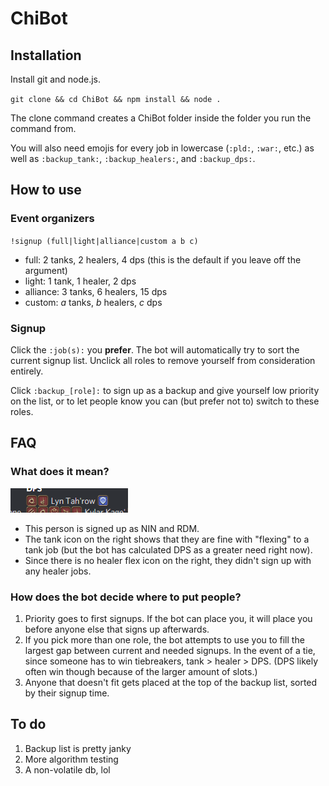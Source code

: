 # ChiBot

## Installation

Install git and node.js.

`git clone && cd ChiBot && npm install && node .`

The clone command creates a ChiBot folder inside the folder you run the command from.

You will also need emojis for every job in lowercase (`:pld:`, `:war:`, etc.) as well as `:backup_tank:`, `:backup_healers:`, and `:backup_dps:`.

## How to use

### Event organizers
`!signup (full|light|alliance|custom a b c)`
- full: 2 tanks, 2 healers, 4 dps (this is the default if you leave off the argument)
- light: 1 tank, 1 healer, 2 dps
- alliance: 3 tanks, 6 healers, 15 dps
- custom: *a* tanks, *b* healers, *c* dps

### Signup
Click the `:job(s):` you **prefer**. The bot will automatically try to sort the current signup list. Unclick all roles to remove yourself from consideration entirely.

Click `:backup_[role]:` to sign up as a backup and give yourself low priority on the list, or to let people know you can (but prefer not to) switch to these roles.

## FAQ

### What does it mean?
![Example](/img/example.png)
- This person is signed up as NIN and RDM.
- The tank icon on the right shows that they are fine with "flexing" to a tank job (but the bot has calculated DPS as a greater need right now).
- Since there is no healer flex icon on the right, they didn't sign up with any healer jobs.

### How does the bot decide where to put people?
1) Priority goes to first signups. If the bot can place you, it will place you before anyone else that signs up afterwards.
2) If you pick more than one role, the bot attempts to use you to fill the largest gap between current and needed signups. In the event of a tie, since someone has to win tiebreakers, tank > healer > DPS. (DPS likely often win though because of the larger amount of slots.)
3) Anyone that doesn't fit gets placed at the top of the backup list, sorted by their signup time.

## To do

1) Backup list is pretty janky
2) More algorithm testing
3) A non-volatile db, lol

